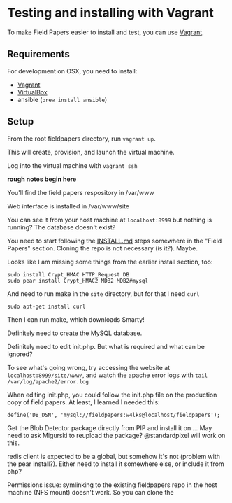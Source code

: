 Testing and installing with Vagrant
===

To make Field Papers easier to install and test, you can use [Vagrant](vagrantup.com).

Requirements
---
For development on OSX, you need to install:

* [Vagrant](vagrantup.com)
* [VirtualBox](https://www.virtualbox.org)
* ansible (`brew install ansible`)

Setup
---
From the root fieldpapers directory, run `vagrant up`.

This will create, provision, and launch the virtual machine.

Log into the virtual machine with `vagrant ssh`

**rough notes begin here**

You'll find the field papers respository in /var/www

Web interface is installed in /var/www/site

You can see it from your host machine at `localhost:8999` but nothing is running? The database doesn't exist?

You need to start following the [INSTALL.md](https://github.com/stamen/fieldpapers/blob/master/INSTALL.md) steps somewhere in the "Field Papers" section. Cloning the repo is not necessary (is it?). Maybe.

Looks like I am missing some things from the earlier install section, too:

	sudo install Crypt_HMAC HTTP_Request DB
	sudo pear install Crypt_HMAC2 MDB2 MDB2#mysql

And need to run make in the `site` directory, but for that I need `curl`

	sudo apt-get install curl

Then I can run make, which downloads Smarty!

Definitely need to create the MySQL database.

Definitely need to edit init.php. But what is required and what can be ignored?

To see what's going wrong, try accessing the website at `localhost:8999/site/www/`, and watch the apache error logs with `tail /var/log/apache2/error.log`

When editing init.php, you could follow the init.php file on the production copy of field papers. At least, I learned I needed this:

    define('DB_DSN', 'mysql://fieldpapers:w4lks@localhost/fieldpapers');





Get the Blob Detector package directly from PIP and install it on ...
May need to ask Migurski to reupload the package? @standardpixel will work on this.


redis client is expected to be a global, but somehow it's not (problem with the pear install?). Either need to install it somewhere else, or include it from php?



Permissions issue:
symlinking to the existing fieldpapers repo in the host machine (NFS mount) doesn't work. So you can clone the